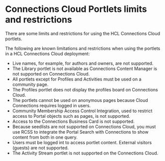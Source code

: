# Connections Cloud Portlets limits and restrictions

There are some limits and restrictions for using the HCL Connections Cloud portlets.

The following are known limitations and restrictions when using the portlets in a HCL Connections Cloud deployment:

-   Live names, for example, for authors and owners, are not supported.
-   The Library portlet is not available as Connections Content Manager is not supported on Connections Cloud.
-   All portlets except for Profiles and Activities must be used on a community page.
-   The Profiles portlet does not display the profiles board on Connections Cloud.
-   The portlets cannot be used on anonymous pages because Cloud Connections requires logged in users.
-   Community Membership Access Control Integration, used to restrict access to Portal objects such as pages, is not supported.
-   Access to the Connections Business Card is not supported.
-   Because seedlists are not supported on Connections Cloud, you must use RCSS to integrate the Portal Search with Connections to show content from both in one query.
-   Users must be logged int to access portlet content. External visitors \(guests\) are not supported.
-   The Activity Stream portlet is not supported on the Connections Cloud.


